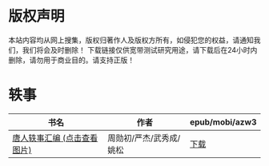 # 版权声明

本站内容均从网上搜集，版权归著作人及版权方所有，如侵犯您的权益，请通知我们，我们将会及时删除！ 下载链接仅供宽带测试研究用途，请下载后在24小时内删除，请勿用于商业目的。请支持正版！

# 轶事

| 书名 | 作者 | epub/mobi/azw3 |
| --- | --- | --- |
| [唐人轶事汇编 (点击查看图片)](https://www.dushupai.com/attachment/2024/06/06/177cd527e222eeb7.jpeg) | 周勋初/严杰/武秀成/姚松 | [下载](https://url89.ctfile.com/f/31084289-1357033762-b201b4?p=8866) |
